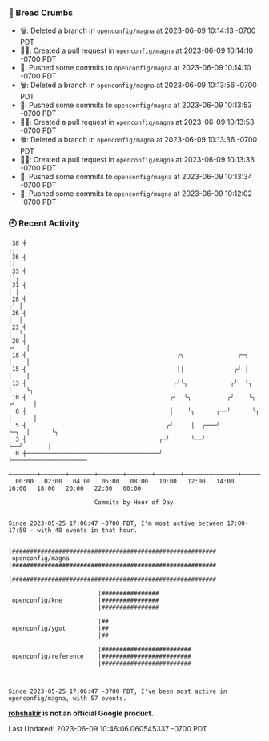 ### 🍞 Bread Crumbs

 * 🗑: Deleted a branch in `openconfig/magna` at 2023-06-09 10:14:13 -0700 PDT
 * ✍🏼: Created a pull request in `openconfig/magna` at 2023-06-09 10:14:10 -0700 PDT
 * 🚢: Pushed some commits to `openconfig/magna` at 2023-06-09 10:14:10 -0700 PDT
 * 🗑: Deleted a branch in `openconfig/magna` at 2023-06-09 10:13:56 -0700 PDT
 * 🚢: Pushed some commits to `openconfig/magna` at 2023-06-09 10:13:53 -0700 PDT
 * ✍🏼: Created a pull request in `openconfig/magna` at 2023-06-09 10:13:53 -0700 PDT
 * 🗑: Deleted a branch in `openconfig/magna` at 2023-06-09 10:13:36 -0700 PDT
 * ✍🏼: Created a pull request in `openconfig/magna` at 2023-06-09 10:13:33 -0700 PDT
 * 🚢: Pushed some commits to `openconfig/magna` at 2023-06-09 10:13:34 -0700 PDT
 * 🚢: Pushed some commits to `openconfig/magna` at 2023-06-09 10:12:02 -0700 PDT

### 🕘 Recent Activity
```
 38 ┼                                                                        ╭╮
 36 ┤                                                                        ││
 33 ┤                                                                        │╰╮
 31 ┤                                                                        │ │
 28 ┤                                                                       ╭╯ │
 26 ┤                                                                       │  │
 23 ┤                                                                       │  ╰╮
 20 ┤                                                                      ╭╯   │
 18 ┤                                          ╭╮               ╭─╮        │    │
 15 ┤                                          ││              ╭╯ │        │    │
 13 ┤                                         ╭╯╰╮            ╭╯  ╰╮       │    ╰╮
 10 ┤                                        ╭╯  ╰╮          ╭╯    ╰╮     ╭╯     │
  8 ┤                                        │    ╰╮      ╭──╯      ╰╮    │      │
  5 ┤                                       ╭╯     │  ╭───╯          ╰─╮  │      ╰╮
  3 ┤                                     ╭─╯      ╰──╯                ╰──╯       │
  0 ┼─────────────────────────────────────╯                                       ╰─────────────────────
    +───────+───────+───────+───────+───────+───────+───────+───────+───────+───────+───────+───────+────
  00:00   02:00   04:00   06:00   08:00   10:00   12:00   14:00   16:00   18:00   20:00   22:00   00:00   

						Commits by Hour of Day


Since 2023-05-25 17:06:47 -0700 PDT, I'm most active between 17:00-17:59 - with 40 events in that hour.

```



```
                         |#########################################################
 openconfig/magna        |#########################################################
                         |#########################################################

                         |################
 openconfig/kne          |################
                         |################

                         |##
 openconfig/ygot         |##
                         |##

                         |#########################
 openconfig/reference    |#########################
                         |#########################



Since 2023-05-25 17:06:47 -0700 PDT, I've been most active in openconfig/magna, with 57 events.

```
**[robshakir](mailto:robjs@google.com) is not an official Google product.**  


Last Updated: 2023-06-09 10:46:06.060545337 -0700 PDT
